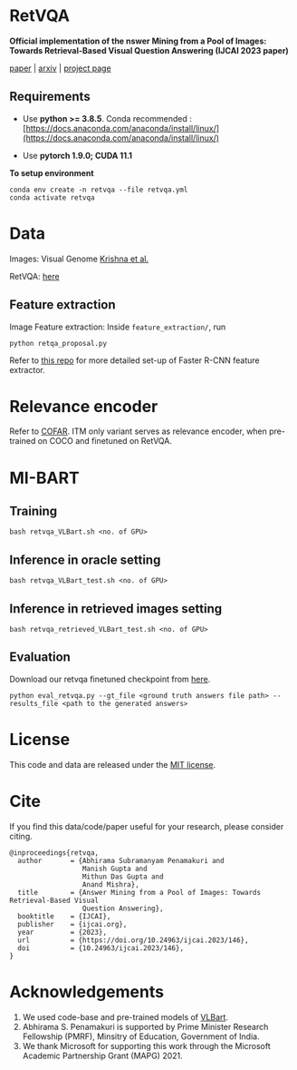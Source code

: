 # RetVQA
**Official implementation of the nswer Mining from a Pool of Images: Towards Retrieval-Based Visual Question Answering (IJCAI 2023 paper)**

[paper](https://www.ijcai.org/proceedings/2023/0146.pdf) | [arxiv](https://arxiv.org/abs/2306.16713) | [project page](https://vl2g.github.io/projects/retvqa/)

## Requirements
* Use **python >= 3.8.5**. Conda recommended : [https://docs.anaconda.com/anaconda/install/linux/](https://docs.anaconda.com/anaconda/install/linux/)

* Use **pytorch 1.9.0; CUDA 11.1**

**To setup environment**
```
conda env create -n retvqa --file retvqa.yml
conda activate retvqa
```

# Data
Images: Visual Genome [Krishna et al.](https://homes.cs.washington.edu/~ranjay/visualgenome/index.html) 


RetVQA: [here](https://drive.google.com/file/d/1j08lIXSN5Uxn5imHKXn4JIrzq5RitE04/view?usp=share_link)

## Feature extraction
Image Feature extraction: Inside ```feature_extraction/```, run

```
python retqa_proposal.py
```

Refer to [this repo](https://github.com/j-min/VL-T5) for more detailed set-up of Faster R-CNN feature extractor.

# Relevance encoder

Refer to [COFAR](https://github.com/vl2g/cofar). ITM only variant serves as relevance encoder, when pre-trained on COCO and finetuned on RetVQA.

# MI-BART 
## Training

```
bash retvqa_VLBart.sh <no. of GPU>
```

## Inference in oracle setting

```
bash retvqa_VLBart_test.sh <no. of GPU>
```

## Inference in retrieved images setting

```
bash retvqa_retrieved_VLBart_test.sh <no. of GPU>
```

## Evaluation

Download our retvqa finetuned checkpoint from [here](https://drive.google.com/file/d/1fb85r83JMuBC1Ph03_iRm5mD8L_C6QoH/view?usp=sharing).

```
python eval_retvqa.py --gt_file <ground truth answers file path> --results_file <path to the generated answers>
```


# License
This code and data are released under the [MIT license](LICENSE.txt).

# Cite
If you find this data/code/paper useful for your research, please consider citing.

```
@inproceedings{retvqa,
  author       = {Abhirama Subramanyam Penamakuri and
                  Manish Gupta and
                  Mithun Das Gupta and
                  Anand Mishra},
  title        = {Answer Mining from a Pool of Images: Towards Retrieval-Based Visual
                  Question Answering},
  booktitle    = {IJCAI},
  publisher    = {ijcai.org},
  year         = {2023},
  url          = {https://doi.org/10.24963/ijcai.2023/146},
  doi          = {10.24963/ijcai.2023/146},
}
```

# Acknowledgements
1. We used code-base and pre-trained models of [VLBart](https://github.com/j-min/VL-T5).
2. Abhirama S. Penamakuri is supported by Prime Minister Research Fellowship (PMRF), Minsitry of Education, Government of India.
3. We thank Microsoft for supporting this work through the Microsoft Academic Partnership Grant (MAPG) 2021. 

